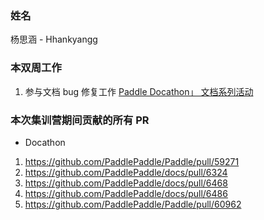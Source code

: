 ### 姓名

杨思涵 - Hhankyangg

### 本双周工作

1. 参与文档 bug 修复工作 [Paddle Docathon」 文档系列活动](https://github.com/PaddlePaddle/docs/issues/6165)

### 本次集训营期间贡献的所有 PR

- Docathon
1. https://github.com/PaddlePaddle/Paddle/pull/59271
2. https://github.com/PaddlePaddle/docs/pull/6324
3. https://github.com/PaddlePaddle/docs/pull/6468
4. https://github.com/PaddlePaddle/docs/pull/6486
5. https://github.com/PaddlePaddle/Paddle/pull/60962
